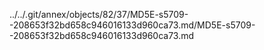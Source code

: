 ../../.git/annex/objects/82/37/MD5E-s5709--208653f32bd658c946016133d960ca73.md/MD5E-s5709--208653f32bd658c946016133d960ca73.md